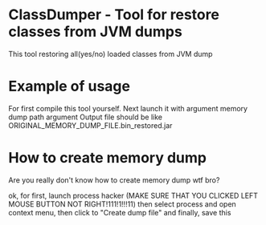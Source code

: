 # ClassDumper - Tool for restore classes from JVM dumps

This tool restoring all(yes/no) loaded classes from JVM dump

# Example of usage

For first compile this tool yourself. Next launch it with argument memory dump path argument
Output file should be like ORIGINAL_MEMORY_DUMP_FILE.bin_restored.jar

# How to create memory dump

Are you really don't know how to create memory dump wtf bro?

ok, for first, launch process hacker (MAKE SURE THAT YOU CLICKED LEFT MOUSE BUTTON NOT RIGHT!111!1!!!11)
then select process and open context menu, then click to "Create dump file"
and finally, save this
